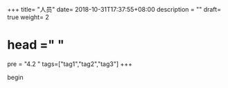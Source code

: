 +++
title= "人员"
date= 2018-10-31T17:37:55+08:00
description = ""
draft= true
weight= 2
# head ="<label></label> "
pre = "4.2 "
tags=["tag1","tag2","tag3"]
+++

begin
